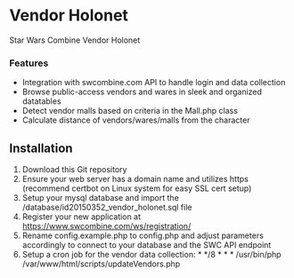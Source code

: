 # Vendor Holonet
Star Wars Combine Vendor Holonet

### Features

- Integration with swcombine.com API to handle login and data collection
- Browse public-access vendors and wares in sleek and organized datatables
- Detect vendor malls based on criteria in the Mall.php class
- Calculate distance of vendors/wares/malls from the character

## Installation

1. Download this Git repository
2. Ensure your web server has a domain name and utilizes https (recommend certbot on Linux system for easy SSL cert setup)
3. Setup your mysql database and import the /database/id20150352_vendor_holonet.sql file
3. Register your new application at https://www.swcombine.com/ws/registration/
4. Rename config.example.php to config.php and adjust parameters accordingly to connect to your database and the SWC API endpoint
5. Setup a cron job for the vendor data collection: * */8 * * * /usr/bin/php /var/www/html/scripts/updateVendors.php
